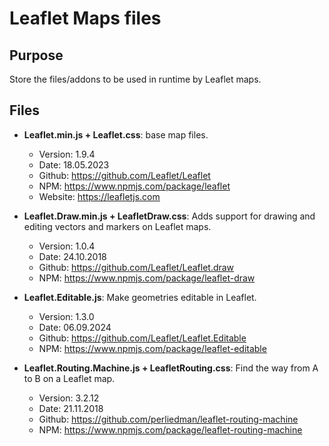 # Leaflet Maps files

## Purpose
Store the files/addons to be used in runtime by Leaflet maps.

## Files
- **Leaflet.min.js + Leaflet.css**: base map files.
    - Version: 1.9.4
    - Date: 18.05.2023
    - Github: https://github.com/Leaflet/Leaflet
    - NPM: https://www.npmjs.com/package/leaflet
    - Website: https://leafletjs.com

- **Leaflet.Draw.min.js + LeafletDraw.css**: Adds support for drawing and editing vectors and markers on Leaflet maps.
    - Version: 1.0.4
    - Date: 24.10.2018
    - Github: https://github.com/Leaflet/Leaflet.draw
    - NPM: https://www.npmjs.com/package/leaflet-draw

- **Leaflet.Editable.js**: Make geometries editable in Leaflet.
    - Version: 1.3.0
    - Date: 06.09.2024
    - Github: https://github.com/Leaflet/Leaflet.Editable
    - NPM: https://www.npmjs.com/package/leaflet-editable

- **Leaflet.Routing.Machine.js + LeafletRouting.css**: Find the way from A to B on a Leaflet map.
    - Version: 3.2.12 
    - Date: 21.11.2018
    - Github: https://github.com/perliedman/leaflet-routing-machine
    - NPM: https://www.npmjs.com/package/leaflet-routing-machine



